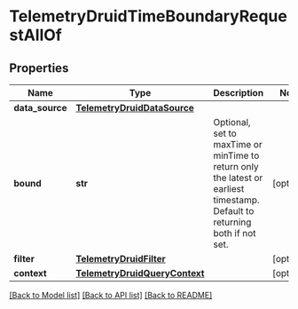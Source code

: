 # TelemetryDruidTimeBoundaryRequestAllOf

## Properties
Name | Type | Description | Notes
------------ | ------------- | ------------- | -------------
**data_source** | [**TelemetryDruidDataSource**](TelemetryDruidDataSource.md) |  | 
**bound** | **str** | Optional, set to maxTime or minTime to return only the latest or earliest timestamp. Default to returning both if not set. | [optional] 
**filter** | [**TelemetryDruidFilter**](TelemetryDruidFilter.md) |  | [optional] 
**context** | [**TelemetryDruidQueryContext**](TelemetryDruidQueryContext.md) |  | [optional] 

[[Back to Model list]](../README.md#documentation-for-models) [[Back to API list]](../README.md#documentation-for-api-endpoints) [[Back to README]](../README.md)


